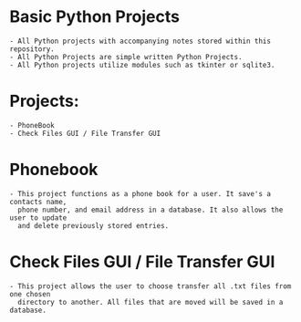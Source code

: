 # Basic Python Projects
    - All Python projects with accompanying notes stored within this repository. 
    - All Python Projects are simple written Python Projects.
    - All Python projects utilize modules such as tkinter or sqlite3.
    
 # Projects: 
    - PhoneBook
    - Check Files GUI / File Transfer GUI
    
 # Phonebook
    - This project functions as a phone book for a user. It save's a contacts name,
      phone number, and email address in a database. It also allows the user to update
      and delete previously stored entries.
    
 # Check Files GUI / File Transfer GUI
    - This project allows the user to choose transfer all .txt files from one chosen 
      directory to another. All files that are moved will be saved in a database.
